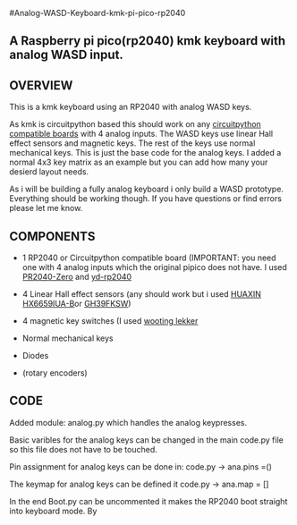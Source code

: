 #Analog-WASD-Keyboard-kmk-pi-pico-rp2040

A Raspberry pi pico(rp2040) kmk keyboard with analog WASD input. 
---

OVERVIEW
---
This is a kmk keyboard using an RP2040 with analog WASD keys.

As kmk is circuitpython based this should work on any [circuitpython compatible boards](https://circuitpython.org/downloads) with 4 analog inputs.
The WASD keys use linear Hall effect sensors and magnetic keys. 
The rest of the keys use normal mechanical keys.
This is just the base code for the analog keys. I added a normal 4x3 key matrix as an example but you can add how many your desierd layout needs.

As i will be building a fully analog keyboard i only build a WASD prototype. 
Everything should be working though. If you have questions or find errors please let me know.


COMPONENTS
---
+ 1 RP2040 or Circuitpython compatible board (IMPORTANT: you need one with 4 analog inputs which the original pipico does not have. I used [PR2040-Zero](https://circuitpython.org/board/waveshare_rp2040_zero/) and [yd-rp2040](https://circuitpython.org/board/vcc_gnd_yd_rp2040/)


+ 4 Linear Hall effect sensors (any should work but i used [HUAXIN HX6659IUA-B](https://www.lcsc.com/product-detail/_HUAXIN-_C495741.html)or [GH39FKSW](https://www.lcsc.com/product-detail/_GoChip-Elec-Tech-Shanghai-_C266230.html))


+ 4 magnetic key switches (I used [wooting lekker](https://wooting.io/product/lekker-switch-linear60])


+ Normal mechanical keys


+ Diodes


+ (rotary encoders)

CODE
---
Added module: analog.py which handles the analog keypresses.

Basic varibles for the analog keys can be changed in the main code.py file so this file does not have to be touched.

Pin assignment for analog keys can be done in: code.py -> ana.pins =()

The keymap for analog keys can be defined it code.py -> ana.map = []

In the end Boot.py can be uncommented it makes the RP2040 boot straight into keyboard mode. By


